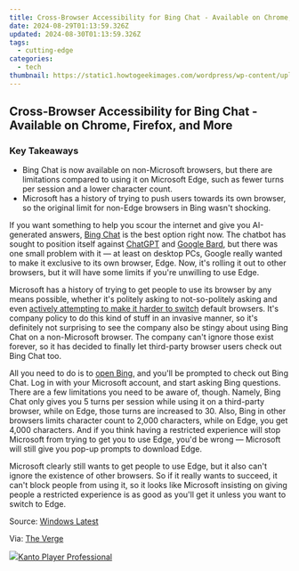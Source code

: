 ```yaml
---
title: Cross-Browser Accessibility for Bing Chat - Available on Chrome, Firefox, and More
date: 2024-08-29T01:13:59.326Z
updated: 2024-08-30T01:13:59.326Z
tags:
  - cutting-edge
categories:
  - tech
thumbnail: https://static1.howtogeekimages.com/wordpress/wp-content/uploads/2023/03/bing-chat-hero.png
---
```


## Cross-Browser Accessibility for Bing Chat - Available on Chrome, Firefox, and More

### Key Takeaways

* Bing Chat is now available on non-Microsoft browsers, but there are limitations compared to using it on Microsoft Edge, such as fewer turns per session and a lower character count.
* Microsoft has a history of trying to push users towards its own browser, so the original limit for non-Edge browsers in Bing wasn't shocking.

 If you want something to help you scour the internet and give you AI-generated answers, [Bing Chat](https://facebook-video-recording.techidaily.com/new-in-2024-the-insiders-look-at-securing-fb-status-videos/) is the best option right now. The chatbot has sought to position itself against [ChatGPT](https://extra-resources.techidaily.com/new-capture-clarity-editing-insights-for-professional-results/) and [Google Bard](https://youtube-video-recordings.techidaily.com/in-2024-enhance-branding-the-ultimate-guide-to-custom-urls-for-youtube/), but there was one small problem with it — at least on desktop PCs, Google really wanted to make it exclusive to its own browser, Edge. Now, it's rolling it out to other browsers, but it will have some limits if you're unwilling to use Edge.

 Microsoft has a history of trying to get people to use its browser by any means possible, whether it's politely asking to not-so-politely asking and even [actively attempting to make it harder to switch](https://youtube-help.techidaily.com/2024-approved-navigating-notes-an-introduction-to-youtube-list-making/) default browsers. It's company policy to do this kind of stuff in an invasive manner, so it's definitely not surprising to see the company also be stingy about using Bing Chat on a non-Microsoft browser. The company can't ignore those exist forever, so it has decided to finally let third-party browser users check out Bing Chat too.

 All you need to do is to [open Bing](https://www.bing.com/), and you'll be prompted to check out Bing Chat. Log in with your Microsoft account, and start asking Bing questions. There are a few limitations you need to be aware of, though. Namely, Bing Chat only gives you 5 turns per session while using it on a third-party browser, while on Edge, those turns are increased to 30\. Also, Bing in other browsers limits character count to 2,000 characters, while on Edge, you get 4,000 characters. And if you think having a restricted experience will stop Microsoft from trying to get you to use Edge, you'd be wrong — Microsoft will still give you pop-up prompts to download Edge.

 Microsoft clearly still wants to get people to use Edge, but it also can't ignore the existence of other browsers. So if it really wants to succeed, it can't block people from using it, so it looks like Microsoft insisting on giving people a restricted experience is as good as you'll get it unless you want to switch to Edge.

 Source: [Windows Latest](https://www.windowslatest.com/2023/07/24/windows-11s-bing-ai-rolls-out-for-chrome-with-native-dark-mode-safari-support-next/) 

 Via: [The Verge](https://www.theverge.com/2023/7/24/23805493/bing-ai-chat-google-chrome-safari)

<ins class="adsbygoogle"
     style="display:block"
     data-ad-format="autorelaxed"
     data-ad-client="ca-pub-7571918770474297"
     data-ad-slot="1223367746"></ins>



<ins class="adsbygoogle"
     style="display:block"
     data-ad-client="ca-pub-7571918770474297"
     data-ad-slot="8358498916"
     data-ad-format="auto"
     data-full-width-responsive="true"></ins>



<!-- affiliate ads begin -->
<a href="https://secure.2checkout.com/order/checkout.php?PRODS=4742929&QTY=1&AFFILIATE=108875&CART=1"><img src="https://secure.avangate.com/images/merchant/e09fdffe648a30658a9657bbed7b2388/products/boxshot(2).png" border="0">Kanto Player Professional</a>
<!-- affiliate ads end -->